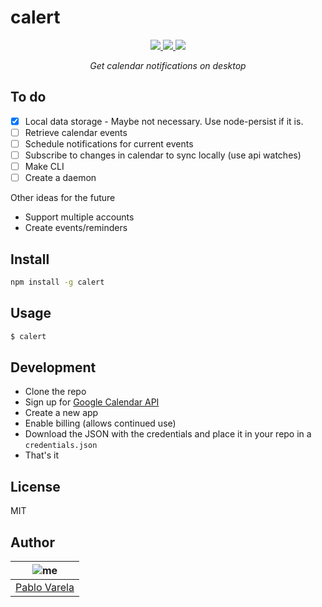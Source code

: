 # calert

<p align="center">
  <a href="https://standardjs.com/"><img src="https://img.shields.io/badge/code_style-standard-brightgreen.svg" /> </a>
  <a href="https://github.com/pablopunk/miny"><img src="https://img.shields.io/badge/made_with-miny-1eced8.svg" /> </a>
  <a href="https://www.npmjs.com/package/calert"><img src="https://img.shields.io/npm/dt/calert.svg" /></a>
</p>

<p align="center">
  <i>Get calendar notifications on desktop</i>
</p>


## To do

- [x] Local data storage - Maybe not necessary. Use node-persist if it is.
- [ ] Retrieve calendar events
- [ ] Schedule notifications for current events
- [ ] Subscribe to changes in calendar to sync locally (use api watches)
- [ ] Make CLI
- [ ] Create a daemon

Other ideas for the future

- Support multiple accounts
- Create events/reminders


## Install

```sh
npm install -g calert
```


## Usage

```bash
$ calert
```


## Development

* Clone the repo
* Sign up for [Google Calendar API](https://developers.google.com/calendar/)
* Create a new app
* Enable billing (allows continued use)
* Download the JSON with the credentials and place it in your repo in a `credentials.json`
* That's it


## License

MIT


## Author

| ![me](https://gravatar.com/avatar/fa50aeff0ddd6e63273a068b04353d9d?size=100)           |
| --------------------------------- |
| [Pablo Varela](https://pablo.life)   |

